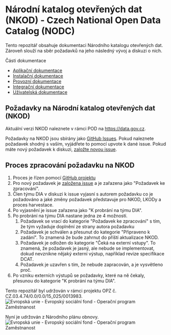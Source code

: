 # Národní katalog otevřených dat (NKOD) - Czech National Open Data Catalog (NODC)
Tento repozitář obsahuje dokumentaci Národního katalogu otevřených dat.
Zároveň slouží na sběr požadavků na jeho následný vývoj a diskuzi o nich.

Části dokumentace
- [Aplikační dokumentace](aplikační%20dokumentace.md)
- [Instalační dokumentace](instalační%20dokumentace.md)
- [Provozní dokumentace](provozní%20dokumentace.md)
- [Integrační dokumentace](integrační%20dokumentace.md)
- [Uživatelská dokumentace](uživatelská%20dokumentace.md)

## Požadavky na Národní katalog otevřených dat (NKOD)

Aktuální verzi NKOD naleznete v rámci POD na https://data.gov.cz.

Požadavky na NKOD jsou sbírány jako [GitHub Issues](https://github.com/datagov-cz/nkod/issues).
Pokud naleznete požadavek shodný s vaším, vyjádřete to pomocí upvote k dané issue.
Pokud máte nový požadavek k diskuzi, [založte novou issue](https://github.com/datagov-cz/nkod/issues/new).

## Proces zpracování požadavku na NKOD
1. Proces je řízen pomocí [GitHub projektu](https://github.com/datagov-cz/nkod/projects/1)
2. Pro nový požadavek je [založena issue](https://github.com/datagov-cz/nkod/issues/new) a je zařazena jako "Požadavek ke zpracování".
3. Člen týmu DIA v diskuzi k issue vyjasní s autorem požadavku co je požadováno a jaké změny požadavek představuje pro NKOD, LKODy a proces harvestace.
4. Po vyjasnění je issue zařazena jako "K probrání na týmu DIA".
5. Po probrání na týmu DIA nastane jedna ze 4 možností.
   1. Požadavek se vrací do kategorie "Požadavek ke zpracování" s tím, že tým vyžaduje doplnění ze strany autora požadavku
   2. Požadavek je schválen a přesunut do kategorie "Připraveno k zadání". To znamená že bude zahrnut do příští aktualizace NKOD.
   3. Požadavek je odložen do kategorie "Čeká na externí vstupy". To znamená, že požadavek je jasný, ale nebude se implementovat, dokud nevznikne nějaký externí výstup, například revize specifikace DCAT.
   4. Požadavek je uzavřen s tím, že nebude zapracován, a je vysvětleno proč.
6. Po vzniku externích výstupů se požadavky, které na ně čekaly, přesunou do kategorie "K probrání na týmu DIA".


Tento repozitář byl udržován v rámci projektu OPZ č. CZ.03.4.74/0.0/0.0/15_025/0013983.
![Evropská unie - Evropský sociální fond - Operační program Zaměstnanost](https://data.gov.cz/images/ozp_logo_cz.jpg)

Nyní je udržován z Národního plánu obnovy.
![Evropská unie - Evropský sociální fond - Operační program Zaměstnanost](https://data.gov.cz/images/npo_cz.webp)
